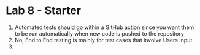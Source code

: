 # Lab 8 - Starter

1) Automated tests should go within a GitHub action since you want them to be run automatically when new code is pushed to the repository
2) No, End to End testing is mainly for test cases that involve Users Input
3) 